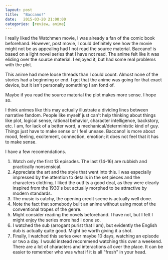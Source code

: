 ```yaml
---
layout: post
title:  "Baccano!"
date:   2015-03-20 21:00:00
categories: [review, anime]
---
```

I really liked the Watchmen movie, I was already a fan of the comic book beforehand. However, post movie, I could definitely see how the movie might not be as appealing had I not read the source material. Baccano! is based on a light novel series that I have not read. The anime felt like it was eliding over the source material. I enjoyed it, but had some real problems with the plot.

This anime had more loose threads than I could count. Almost none of the stories had a beginning or end. I get that the anime was going for that exact device, but it isn't personally something I am fond of.

Maybe if you read the source material the plot makes more sense. I hope so.

I think animes like this may actually illustrate a dividing lines between narrative fandom. People like myself just can't help thinking about things like plot, logical sense, rational behavior, character intelligence, backstory, etc. I am, for lack of a better word, a mechanical/deterministic kind of guy. Things just have to make sense or I feel unease. Baccano! is more about mood, feeling, excitement, connection, emotion; it does not feel that it has to make sense.

I have a few recomendations.

1. Watch only the first 13 episodes. The last (14-16) are rubbish and practically nonsensical.
2. Appreciate the art and the style that went into this. I was especially impressed by the attention to details in the set pieces and the characters clothing. I liked the outfits a good deal, as they were clearly inspired from the 1930's but actually morphed to be attractive by modern standards.
3. The music is catchy, the opening credit scene is actually well done.
4. Note the fact that somebody built an anime without using most of the conventional tropes of the genre.
5. Might consider reading the novels beforehand. I have not, but I felt I might enjoy the series more had I done so.
6. I watched the sub (arrogant purist that I am), but evidently the English dub is actually quite good. Might be worth giving it a shot.
7. Finally, I watched this series over maybe 10 days, watching an episode or two a day. I would instead recommend watching this over a weekend. There are a lot of characters and interactions all over the place. It can be easier to remember who was what if it is all "fresh" in your head.
